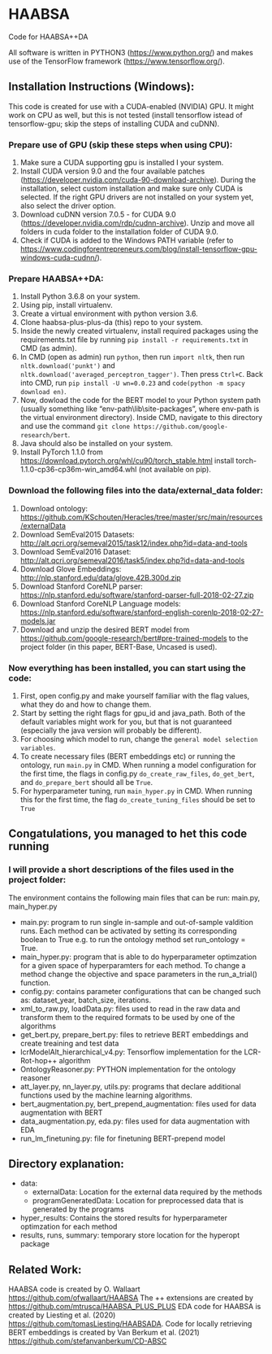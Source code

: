# HAABSA
Code for HAABSA++DA

All software is written in PYTHON3 (https://www.python.org/) and makes use of the TensorFlow framework (https://www.tensorflow.org/).

## Installation Instructions (Windows):
This code is created for use with a CUDA-enabled (NVIDIA) GPU. It might work on CPU as well, but this is not tested (install tensorflow istead of tensorflow-gpu; skip the steps of installing CUDA and cuDNN).

### Prepare use of GPU (skip these steps when using CPU):
1. Make sure a CUDA supporting gpu is installed I your system.
2. Install CUDA version 9.0 and the four available patches (https://developer.nvidia.com/cuda-90-download-archive). During the installation, select custom installation and make sure only CUDA is selected. If the right GPU drivers are not installed on your system yet, also select the driver option.
3. Download cuDNN version 7.0.5 - for CUDA 9.0 (https://developer.nvidia.com/rdp/cudnn-archive). Unzip and move all folders in cuda folder to the installation folder of CUDA 9.0.
4. Check if CUDA is added to the Windows PATH variable (refer to https://www.codingforentrepreneurs.com/blog/install-tensorflow-gpu-windows-cuda-cudnn/). 

### Prepare HAABSA++DA:
1. Install Python 3.6.8 on your system.
2. Using pip, install virtualenv.
3. Create a virtual environment with python version 3.6.
4. Clone haabsa-plus-plus-da (this) repo to your system. 
5. Inside the newly created virtualenv, install required packages using the requirements.txt file by running `pip install -r requirements.txt` in CMD (as admin).
6. In CMD (open as admin) run `python`, then run `import nltk`, then run `nltk.download('punkt')` and `nltk.download('averaged_perceptron_tagger')`. Then press `Ctrl+C`. Back into CMD, run `pip install -U wn=0.0.23` and `code(python -m spacy download en)`.
7. Now, dowload the code for the BERT model to your Python system path (usually something like “env-path\lib\site-packages”, where env-path is the virtual environment directory). Inside CMD, navigate to this directory and use the command `git clone https://github.com/google-research/bert`.
8. Java should also be installed on your system. 
9. Install PyTorch 1.1.0 from https://download.pytorch.org/whl/cu90/torch_stable.html install torch-1.1.0-cp36-cp36m-win_amd64.whl (not available on pip).

### Download the following files into the data/external_data folder:
1. Download ontology: https://github.com/KSchouten/Heracles/tree/master/src/main/resources/externalData
2. Download SemEval2015 Datasets: http://alt.qcri.org/semeval2015/task12/index.php?id=data-and-tools
3. Download SemEval2016 Dataset: http://alt.qcri.org/semeval2016/task5/index.php?id=data-and-tools
4. Download Glove Embeddings: http://nlp.stanford.edu/data/glove.42B.300d.zip
5. Download Stanford CoreNLP parser: https://nlp.stanford.edu/software/stanford-parser-full-2018-02-27.zip
6. Download Stanford CoreNLP Language models: https://nlp.stanford.edu/software/stanford-english-corenlp-2018-02-27-models.jar
7. Download and unzip the desired BERT model from https://github.com/google-research/bert#pre-trained-models to the project folder (in this paper, BERT-Base, Uncased is used).

### Now everything has been installed, you can start using the code:
1. First, open config.py and make yourself familiar with the flag values, what they do and how to change them.
2. Start by setting the right flags for gpu_id and java_path. Both of the default variables might work for you, but that is not guaranteed (especially the java version will probably be different).
3. For choosing which model to run, change the `general model selection variables`.
4. To create necessary files (BERT embeddings etc) or running the ontology, run `main.py` in CMD. When running a model configuration for the first time, the flags in config.py `do_create_raw_files`, `do_get_bert`, and `do_prepare_bert` should all be `True`. 
5. For hyperparameter tuning, run `main_hyper.py` in CMD. When running this for the first time, the flag `do_create_tuning_files` should be set to `True`

## Congatulations, you managed to het this code running
### I will provide a short descriptions of the files used in the project folder:
The environment contains the following main files that can be run: main.py, main_hyper.py
- main.py: program to run single in-sample and out-of-sample valdition runs. Each method can be activated by setting its corresponding boolean to True e.g. to run the ontology method set run_ontology = True.
- main_hyper.py: program that is able to do hyperparameter optimzation for a given space of hyperparamters for each method. To change a method change the objective and space parameters in the run_a_trial() function.
- config.py: contains parameter configurations that can be changed such as: dataset_year, batch_size, iterations.
- xml_to_raw.py, loadData.py: files used to read in the raw data and transform them to the required formats to be used by one of the algorithms
- get_bert.py, prepare_bert.py: files to retrieve BERT embeddings and create treaining and test data
- lcrModelAlt_hierarchical_v4.py: Tensorflow implementation for the LCR-Rot-hop++ algorithm
- OntologyReasoner.py: PYTHON implementation for the ontology reasoner
- att_layer.py, nn_layer.py, utils.py: programs that declare additional functions used by the machine learning algorithms.
- bert_augmentation.py, bert_prepend_augmentation: files used for data augmentation with BERT
- data_augmentation.py, eda.py: files used for data augmentation with EDA
- run_lm_finetuning.py: file for finetuning BERT-prepend model

## Directory explanation:
- data:
	- externalData: Location for the external data required by the methods
	- programGeneratedData: Location for preprocessed data that is generated by the programs
- hyper_results: Contains the stored results for hyperparameter optimzation for each method
- results, runs, summary: temporary store location for the hyperopt package

## Related Work: ##
HAABSA code is created by O. Wallaart https://github.com/ofwallaart/HAABSA
The ++ extensions are created by https://github.com/mtrusca/HAABSA_PLUS_PLUS
EDA code for HAABSA is created by Liesting et al. (2020) https://github.com/tomasLiesting/HAABSADA.
Code for locally retrieving BERT embeddings is created by Van Berkum et al. (2021) https://github.com/stefanvanberkum/CD-ABSC

